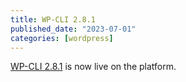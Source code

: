 ```yaml
---
title: WP-CLI 2.8.1
published_date: "2023-07-01"
categories: [wordpress]
---
```

[WP-CLI 2.8.1](https://make.wordpress.org/cli/2023/06/05/wp-cli-v2-8-1-release-notes/) is now live on the platform.
